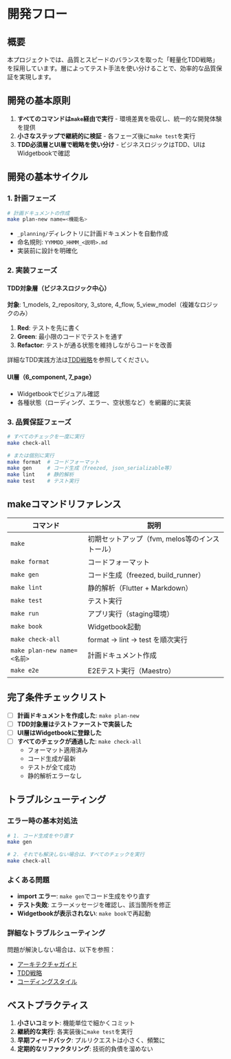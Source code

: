 # 開発フロー

## 概要

本プロジェクトでは、品質とスピードのバランスを取った「軽量化TDD戦略」を採用しています。層によってテスト手法を使い分けることで、効率的な品質保証を実現します。

## 開発の基本原則

1. **すべてのコマンドは`make`経由で実行** - 環境差異を吸収し、統一的な開発体験を提供
2. **小さなステップで継続的に検証** - 各フェーズ後に`make test`を実行
3. **TDD必須層とUI層で戦略を使い分け** - ビジネスロジックはTDD、UIはWidgetbookで確認

## 開発の基本サイクル

### 1. 計画フェーズ

```bash
# 計画ドキュメントの作成
make plan-new name=<機能名>
```

- `_planning/`ディレクトリに計画ドキュメントを自動作成
- 命名規則: `YYMMDD_HHMM_<説明>.md`
- 実装前に設計を明確化

### 2. 実装フェーズ

#### TDD対象層（ビジネスロジック中心）

**対象**: 1_models, 2_repository, 3_store, 4_flow, 5_view_model（複雑なロジックのみ）

1. **Red**: テストを先に書く
2. **Green**: 最小限のコードでテストを通す
3. **Refactor**: テストが通る状態を維持しながらコードを改善

詳細なTDD実践方法は[TDD戦略](./02_tdd-strategy.md)を参照してください。

#### UI層（6_component, 7_page）

- Widgetbookでビジュアル確認
- 各種状態（ローディング、エラー、空状態など）を網羅的に実装

### 3. 品質保証フェーズ

```bash
# すべてのチェックを一度に実行
make check-all

# または個別に実行
make format  # コードフォーマット
make gen     # コード生成（freezed, json_serializable等）
make lint    # 静的解析
make test    # テスト実行
```

## makeコマンドリファレンス

| コマンド | 説明 |
|---------|------|
| `make` | 初期セットアップ（fvm, melos等のインストール） |
| `make format` | コードフォーマット |
| `make gen` | コード生成（freezed, build_runner） |
| `make lint` | 静的解析（Flutter + Markdown） |
| `make test` | テスト実行 |
| `make run` | アプリ実行（staging環境） |
| `make book` | Widgetbook起動 |
| `make check-all` | format → lint → test を順次実行 |
| `make plan-new name=<名前>` | 計画ドキュメント作成 |
| `make e2e` | E2Eテスト実行（Maestro） |

## 完了条件チェックリスト

- [ ] **計画ドキュメントを作成した**: `make plan-new`
- [ ] **TDD対象層はテストファーストで実装した**
- [ ] **UI層はWidgetbookに登録した**
- [ ] **すべてのチェックが通過した**: `make check-all`
  - フォーマット適用済み
  - コード生成が最新
  - テストが全て成功
  - 静的解析エラーなし

## トラブルシューティング

### エラー時の基本対処法

```bash
# 1. コード生成をやり直す
make gen

# 2. それでも解決しない場合は、すべてのチェックを実行
make check-all
```

### よくある問題

- **import エラー**: `make gen`でコード生成をやり直す
- **テスト失敗**: エラーメッセージを確認し、該当箇所を修正
- **Widgetbookが表示されない**: `make book`で再起動

### 詳細なトラブルシューティング

問題が解決しない場合は、以下を参照：

- [アーキテクチャガイド](../01_architecture/02_layered-architecture.md)
- [TDD戦略](./02_tdd-strategy.md)
- [コーディングスタイル](../03_flutter/05_coding-style.md)

## ベストプラクティス

1. **小さいコミット**: 機能単位で細かくコミット
2. **継続的な実行**: 各実装後に`make test`を実行
3. **早期フィードバック**: プルリクエストは小さく、頻繁に
4. **定期的なリファクタリング**: 技術的負債を溜めない
